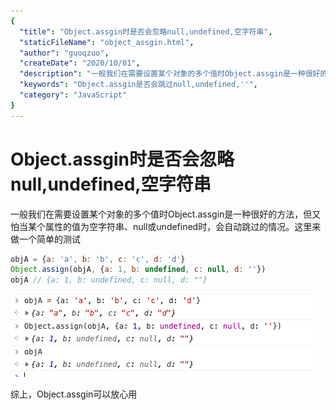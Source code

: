 ```yaml
---
{
  "title": "Object.assgin时是否会忽略null,undefined,空字符串",
  "staticFileName": "object_assgin.html",
  "author": "guoqzuo",
  "createDate": "2020/10/01",
  "description": "一般我们在需要设置某个对象的多个值时Object.assgin是一种很好的方法，但又怕当某个属性的值为空字符串、null或undefined时，会自动跳过的情况。这里来做一个简单的测试",
  "keywords": "Object.assgin是否会跳过null,undefined,''",
  "category": "JavaScript"
}
---
```

# Object.assgin时是否会忽略null,undefined,空字符串
一般我们在需要设置某个对象的多个值时Object.assgin是一种很好的方法，但又怕当某个属性的值为空字符串、null或undefined时，会自动跳过的情况。这里来做一个简单的测试

```js
objA = {a: 'a', b: 'b', c: 'c', d: 'd'}
Object.assign(objA, {a: 1, b: undefined, c: null, d: ''})
objA // {a: 1, b: undefined, c: null, d: ""}
```

![Object_assign.png](../../../images/blog/js/Object_assign.png)

综上，Object.assgin可以放心用